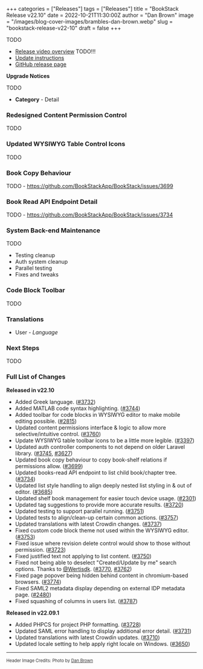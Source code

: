 +++
categories = ["Releases"]
tags = ["Releases"]
title = "BookStack Release v22.10"
date = 2022-10-21T11:30:00Z
author = "Dan Brown"
image = "/images/blog-cover-images/brambles-dan-brown.webp"
slug = "bookstack-release-v22-10"
draft = false
+++

TODO

* [Release video overview]() TODO!!!
* [Update instructions](https://www.bookstackapp.com/docs/admin/updates)
* [GitHub release page](https://github.com/BookStackApp/BookStack/releases/tag/v22.10)


**Upgrade Notices**

TODO

- **Category** - Detail

### Redesigned Content Permission Control

TODO

### Updated WYSIWYG Table Control Icons

TODO

### Book Copy Behaviour

TODO - https://github.com/BookStackApp/BookStack/issues/3699

### Book Read API Endpoint Detail

TODO - https://github.com/BookStackApp/BookStack/issues/3734

### System Back-end Maintenance

TODO

- Testing cleanup
- Auth system cleanup
- Parallel testing
- Fixes and tweaks

### Code Block Toolbar

TODO

### Translations


- User - *Language*

### Next Steps

TODO

### Full List of Changes

**Released in v22.10**

* Added Greek language. ([#3732](https://github.com/BookStackApp/BookStack/issues/3732))
* Added MATLAB code syntax highlighting. ([#3744](https://github.com/BookStackApp/BookStack/issues/3744))
* Added toolbar for code blocks in WYSIWYG editor to make mobile editing possible. ([#2815](https://github.com/BookStackApp/BookStack/issues/2815))
* Updated content permissions interface & logic to allow more selective/intuitive control. ([#3760](https://github.com/BookStackApp/BookStack/pull/3760))
* Update WYSIWYG table toolbar icons to be a little more legible. ([#3397](https://github.com/BookStackApp/BookStack/issues/3397))
* Updated auth controller components to not depend on older Laravel library. ([#3745](https://github.com/BookStackApp/BookStack/pull/3745), [#3627](https://github.com/BookStackApp/BookStack/issues/3627))
* Updated book copy behaviour to copy book-shelf relations if permissions allow. ([#3699](https://github.com/BookStackApp/BookStack/issues/3699))
* Updated books-read API endpoint to list child book/chapter tree. ([#3734](https://github.com/BookStackApp/BookStack/issues/3734))
* Updated list style handling to align deeply nested list styling in & out of editor. ([#3685](https://github.com/BookStackApp/BookStack/issues/3685))
* Updated shelf book management for easier touch device usage. ([#2301](https://github.com/BookStackApp/BookStack/issues/2301))
* Updated tag suggestions to provide more accurate results. ([#3720](https://github.com/BookStackApp/BookStack/issues/3720))
* Updated testing to support parallel running. ([#3751](https://github.com/BookStackApp/BookStack/pull/3751))
* Updated tests to align/clean-up certain common actions. ([#3757](https://github.com/BookStackApp/BookStack/pull/3757))
* Updated translations with latest Crowdin changes. ([#3737](https://github.com/BookStackApp/BookStack/pull/3737))
* Fixed custom code block theme not used within the WYSIWYG editor. ([#3753](https://github.com/BookStackApp/BookStack/issues/3753))
* Fixed issue where revision delete control would show to those without permission. ([#3723](https://github.com/BookStackApp/BookStack/issues/3723))
* Fixed justified text not applying to list content. ([#3750](https://github.com/BookStackApp/BookStack/issues/3750))
* Fixed not being able to deselect "Created/Update by me" search options. Thanks to [@Wertisdk](https://github.com/BookStackApp/BookStack/pull/3770). ([#3770](https://github.com/BookStackApp/BookStack/pull/3770), [#3762](https://github.com/BookStackApp/BookStack/issues/3762))
* Fixed page popover being hidden behind content in chromium-based browsers. ([#3774](https://github.com/BookStackApp/BookStack/issues/3774))
* Fixed SAML2 metadata display depending on external IDP metadata page. ([#2480](https://github.com/BookStackApp/BookStack/issues/2480))
* Fixed squashing of columns in users list. ([#3787](https://github.com/BookStackApp/BookStack/issues/3787))

**Released in v22.09.1**

* Added PHPCS for project PHP formatting. ([#3728](https://github.com/BookStackApp/BookStack/pull/3728))
* Updated SAML error handling to display additional error detail. ([#3731](https://github.com/BookStackApp/BookStack/issues/3731))
* Updated translations with latest Crowdin updates. ([#3710](https://github.com/BookStackApp/BookStack/pull/3710))
* Updated locale setting to help apply right locale on Windows. ([#3650](https://github.com/BookStackApp/BookStack/issues/3650))

----

<span style="font-size: 0.8em;opacity:0.9;">Header Image Credits: <span>Photo by <a href="https://danb.me">Dan Brown</a>
  </span></span>